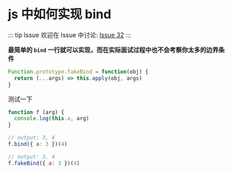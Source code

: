 # js 中如何实现 bind



::: tip Issue 
 欢迎在 Issue 中讨论: [Issue 32](https://github.com/shfshanyue/Daily-Question/issues/32) 
:::

**最简单的 `bind` 一行就可以实现，而在实际面试过程中也不会考察你太多的边界条件**

``` js
Function.prototype.fakeBind = function(obj) {
  return (...args) => this.apply(obj, args)
}
```

测试一下

``` js
function f (arg) {
  console.log(this.a, arg)
}

// output: 3, 4
f.bind({ a: 3 })(4)

// output: 3, 4
f.fakeBind({ a: 3 })(4)
```
